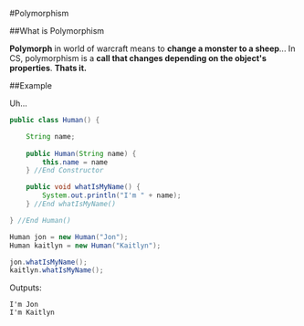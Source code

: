 #Polymorphism

##What is Polymorphism

**Polymorph** in world of warcraft means to **change a monster to a sheep**... In CS, polymorphism is a **call that changes depending on the object's properties**. **Thats it.**

##Example

Uh...

```Java
public class Human() {

	String name;
	
	public Human(String name) {
		this.name = name
	} //End Constructor

	public void whatIsMyName() {
		System.out.println("I'm " + name);
	} //End whatIsMyName()

} //End Human()
```

```Java
Human jon = new Human("Jon");
Human kaitlyn = new Human("Kaitlyn");

jon.whatIsMyName();
kaitlyn.whatIsMyName();
```

Outputs:

```
I'm Jon
I'm Kaitlyn
```
